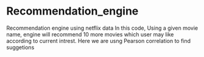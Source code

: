 # Recommendation_engine
Recommendation engine using netflix data
In this code, Using a given movie name, engine will recommend 10 more movies which user may like according to current intrest. Here we are usng Pearson correlation to find suggetions
